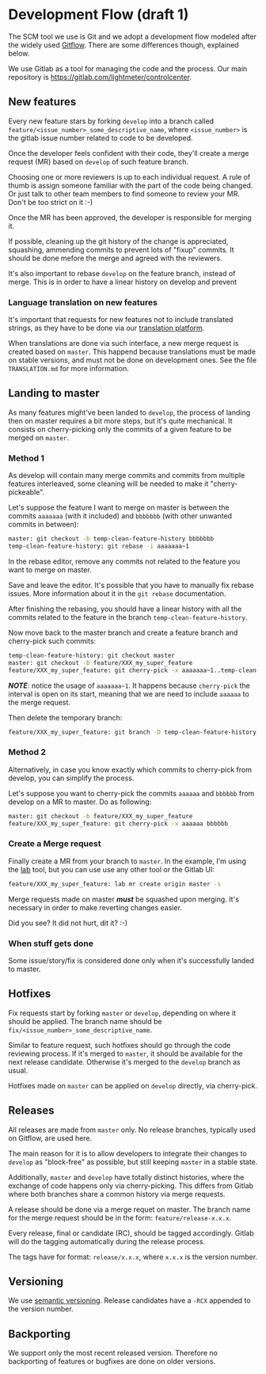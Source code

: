 # Development Flow (draft 1)

The SCM tool we use is Git and we adopt a development flow modeled after the widely used [Gitflow](https://www.atlassian.com/git/tutorials/comparing-workflows/gitflow-workflow). There are some differences though, explained below.

We use Gitlab as a tool for managing the code and the process. Our main repository is https://gitlab.com/lightmeter/controlcenter.

## New features

Every new feature stars by forking `develop` into a branch called `feature/<issue_number>_some_descriptive_name`, where `<issue_number>` is the gitlab issue number related to code to be developed.

Once the developer feels confident with their code, they'll create a merge request (MR) based on `develop` of such feature branch.

Choosing one or more reviewers is up to each individual request. A rule of thumb is assign someone familiar with the part of the code being changed.
Or just talk to other team members to find someone to review your MR. Don't be too strict on it :-)

Once the MR has been approved, the developer is responsible for merging it.

If possible, cleaning up the git history of the change is appreciated, squashing, ammending commits to prevent lots of "fixup" commits. It should be done mefore the merge and agreed with the reviewers.

It's also important to rebase `develop` on the feature branch, instead of merge. This is in order to have a linear history on develop and prevent

### Language translation on new features

It's important that requests for new features not to include translated strings, as they have to be done via our [translation platform](https://translate.lightmeter.io).

When translations are done via such interface, a new merge request is created based on `master`. This happend because translations must be made on stable versions, and must not be done on development ones. See the file `TRANSLATION.md` for more information.

## Landing to master

As many features might've been landed to `develop`, the process of landing then on master requires a bit more steps, but it's quite mechanical.
It consists on cherry-picking only the commits of a given feature to be merged on `master`.

### Method 1

As develop will contain many merge commits and commits from multiple features interleaved, some cleaning will be needed to make it "cherry-pickeable".

Let's suppose the feature I want to merge on master is between the commits `aaaaaaa` (with it included) and `bbbbbbb` (with other unwanted commits in between):

```sh
master: git checkout -b temp-clean-feature-history bbbbbbb
temp-clean-feature-history: git rebase -i aaaaaaa~1
```

In the rebase editor, remove any commits not related to the feature you want to merge on master.

Save and leave the editor. It's possible that you have to manually fix rebase issues. More information about it in the `git rebase` documentation.

After finishing the rebasing, you should have a linear history with all the commits related to the feature in the branch `temp-clean-feature-history`.

Now move back to the master branch and create a feature branch and cherry-pick such commits:

```sh
temp-clean-feature-history: git checkout master
master: git checkout -b feature/XXX_my_super_feature
feature/XXX_my_super_feature: git cherry-pick -x aaaaaaa~1..temp-clean-feature-history
```

***NOTE***: notice the usage of `aaaaaaa~1`. It happens because `cherry-pick` the interval is open on its start, meaning that we are need to include `aaaaaa` to the merge request.

Then delete the temporary branch:

```sh
feature/XXX_my_super_feature: git branch -D temp-clean-feature-history
```

### Method 2

Alternatively, in case you know exactly which commits to cherry-pick from develop, you can simplify the process.

Let's suppose you want to cherry-pick the commits `aaaaaa` and `bbbbbb` from develop on a MR to master. Do as following:

```sh
master: git checkout -b feature/XXX_my_super_feature
feature/XXX_my_super_feature: git cherry-pick -x aaaaaa bbbbbb
```

### Create a Merge request

Finally create a MR from your branch to `master`. In the example, I'm using the [lab](https://github.com/zaquestion/lab) tool, but you can use use any other tool or the Gitlab UI:

```sh
feature/XXX_my_super_feature: lab mr create origin master -s
```

Merge requests made on master ***must*** be squashed upon merging. It's necessary in order to make reverting changes easier.

Did you see? It did not hurt, dit it? :-)

### When stuff gets done

Some issue/story/fix is considered done only when it's successfully landed to master.

## Hotfixes

Fix requests start by forking `master` or `develop`, depending on where it should be applied. The branch name should be `fix/<issue_number>_some_descriptive_name`.

Similar to feature request, such hotfixes should go through the code reviewing process. If it's merged to `master`, it should be available for the next release candidate. Otherwise it's merged to the `develop` branch as usual.

Hotfixes made on `master` can be applied on `develop` directly, via cherry-pick.

## Releases

All releases are made from `master` only. No release branches, typically used on Gitflow, are used here.

The main reason for it is to allow developers to integrate their changes to `develop` as "block-free" as possible, but still keeping `master` in a stable state.

Additionally, `master` and `develop` have totally distinct histories, where the exchange of code happens only via cherry-picking. This differs from Gitlab where both branches share a common history via merge requests.

A release should be done via a merge requet on master. The branch name for the merge request should be in the form: `feature/release-x.x.x`.

Every release, final or candidate (RC), should be tagged accordingly. Gitlab will do the tagging automatically during the release process.

The tags have for format: `release/x.x.x`, where `x.x.x` is the version number.

## Versioning

We use [semantic versioning](http://semver.org). Release candidates have a `-RCX` appended to the version number.

## Backporting

We support only the most recent released version. Therefore no backporting of features or bugfixes are done on older versions.
